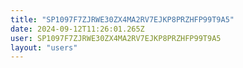 ```yaml
---
title: "SP1097F7ZJRWE30ZX4MA2RV7EJKP8PRZHFP99T9A5"
date: 2024-09-12T11:26:01.265Z
user: SP1097F7ZJRWE30ZX4MA2RV7EJKP8PRZHFP99T9A5
layout: "users"
---
```

    
